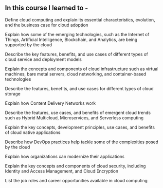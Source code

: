 ## In this course I learned to -

Define cloud computing and explain its essential characteristics, evolution, and the business case for cloud adoption

Explain how some of the emerging technologies, such as the Internet of Things, Artificial Intelligence, Blockchain, and Analytics, are being supported by the cloud

Describe the key features, benefits, and use cases of different types of cloud service and deployment models

Explain the concepts and components of cloud infrastructure such as virtual machines, bare metal servers, cloud networking, and container-based technologies

Describe the features, benefits, and use cases for different types of cloud storage

Explain how Content Delivery Networks work

Describe the features, use cases, and benefits of emergent cloud trends such as Hybrid Multicloud, Microservices, and Serverless computing 

Explain the key concepts, development principles, use cases, and benefits of cloud native applications 

Describe how DevOps practices help tackle some of the complexities posed by the cloud

Explain how organizations can modernize their applications

Explain the key concepts and components of cloud security, including Identity and Access Management, and Cloud Encryption

List the job roles and career opportunities available in cloud computing

